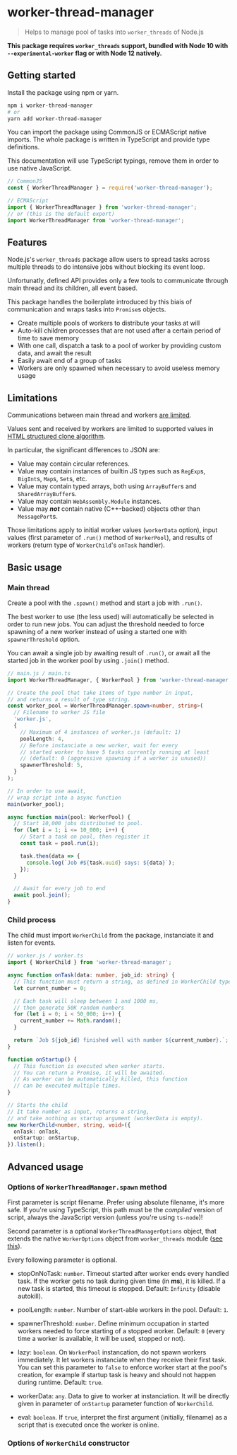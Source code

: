 # worker-thread-manager

> Helps to manage pool of tasks into `worker_threads` of Node.js

**This package requires `worker_threads` support, bundled with Node 10 with `--experimental-worker` flag or with Node 12 natively.**

## Getting started

Install the package using npm or yarn.

```bash
npm i worker-thread-manager
# or
yarn add worker-thread-manager
```

You can import the package using CommonJS or ECMAScript native imports.
The whole package is written in TypeScript and provide type definitions.

This documentation will use TypeScript typings, remove them in order to use native JavaScript.

```ts
// CommonJS
const { WorkerThreadManager } = require('worker-thread-manager');

// ECMAScript
import { WorkerThreadManager } from 'worker-thread-manager';
// or (this is the default export)
import WorkerThreadManager from 'worker-thread-manager';
```

## Features

Node.js's `worker_threads` package allow users to spread tasks across multiple threads 
to do intensive jobs without blocking its event loop.

Unfortunatly, defined API provides only a few tools to communicate through main thread and its children, all event based.

This package handles the boilerplate introduced by this biais of communication and wraps tasks into `Promise`s objects.

- Create multiple pools of workers to distribute your tasks at will
- Auto-kill children processes that are not used after a certain period of time to save memory
- With one call, dispatch a task to a pool of worker by providing custom data, and await the result
- Easily await end of a group of tasks
- Workers are only spawned when necessary to avoid useless memory usage

## Limitations

Communications between main thread and workers [are limited](https://nodejs.org/api/worker_threads.html#worker_threads_port_postmessage_value_transferlist).

Values sent and received by workers are limited to supported values in [HTML structured clone algorithm](https://developer.mozilla.org/en-US/docs/Web/API/Web_Workers_API/Structured_clone_algorithm).

In particular, the significant differences to JSON are:

- Value may contain circular references.
- Value may contain instances of builtin JS types such as `RegExp`s, `BigInt`s, `Map`s, `Set`s, etc.
- Value may contain typed arrays, both using `ArrayBuffer`s and `SharedArrayBuffer`s.
- Value may contain `WebAssembly.Module` instances.
- Value may ***not*** contain native (C++-backed) objects other than `MessagePort`s.

Those limitations apply to initial worker values (`workerData` option), 
input values (first parameter of `.run()` method of `WorkerPool`),
and results of workers (return type of `WorkerChild`'s `onTask` handler).

## Basic usage

### Main thread

Create a pool with the `.spawn()` method and start a job with `.run()`.

The best worker to use (the less used) will automatically be selected in order to run new jobs. You can adjust the threshold needed to force spawning of a new worker instead of using a started one with `spawnerThreshold` option. 

You can await a single job by awaiting result of `.run()`, or await all the started job in the worker pool by using `.join()` method.

```ts
// main.js / main.ts
import WorkerThreadManager, { WorkerPool } from 'worker-thread-manager';

// Create the pool that take items of type number in input,
// and returns a result of type string.
const worker_pool = WorkerThreadManager.spawn<number, string>(
  // Filename to worker JS file
  'worker.js',
  {
    // Maximum of 4 instances of worker.js (default: 1)
    poolLength: 4,
    // Before instanciate a new worker, wait for every
    // started worker to have 5 tasks currently running at least
    // (default: 0 (aggressive spawning if a worker is unused))
    spawnerThreshold: 5,
  }
);

// In order to use await, 
// wrap script into a async function
main(worker_pool);

async function main(pool: WorkerPool) {
  // Start 10,000 jobs distributed to pool.
  for (let i = 1; i <= 10_000; i++) {
    // Start a task on pool, then register it
    const task = pool.run(i);

    task.then(data => {
      console.log(`Job #${task.uuid} says: ${data}`);
    });
  }

  // Await for every job to end
  await pool.join();
}
```

### Child process

The child must import `WorkerChild` from the package, instanciate it and listen for events.

```ts
// worker.js / worker.ts
import { WorkerChild } from 'worker-thread-manager';

async function onTask(data: number, job_id: string) {
  // This function must return a string, as defined in WorkerChild types.
  let current_number = 0;

  // Each task will sleep between 1 and 1000 ms, 
  // then generate 50K random numbers
  for (let i = 0; i < 50_000; i++) {
    current_number += Math.random();
  }

  return `Job ${job_id} finished well with number ${current_number}.`;
}

function onStartup() {
  // This function is executed when worker starts.
  // You can return a Promise, it will be awaited.
  // As worker can be automatically killed, this function 
  // can be executed multiple times.
}

// Starts the child
// It take number as input, returns a string,
// and take nothing as startup argument (workerData is empty).
new WorkerChild<number, string, void>({
  onTask: onTask,
  onStartup: onStartup,
}).listen();
```

## Advanced usage

### Options of `WorkerThreadManager.spawn` method

First parameter is script filename. Prefer using absolute filename, it's more safe. If you're using TypeScript, this path must be the *compiled* version of script, always the JavaScript version (unless you're using `ts-node`)!

Second parameter is a optional `WorkerThreadManagerOptions` object, that extends the native `WorkerOptions` object from `worker_threads` module ([see this](https://nodejs.org/api/worker_threads.html#worker_threads_new_worker_filename_options)).

Every following parameter is optional.

- stopOnNoTask: `number`. Timeout started after worker ends every handled task.
  If the worker gets no task during given time (in **ms**), it is killed.
  If a new task is started, this timeout is stopped. 
  Default: `Infinity` (disable autokill).

- poolLength: `number`. Number of start-able workers in the pool. Default: `1`.

- spawnerThreshold: `number`. Define minimum occupation in started workers needed to force starting of a stopped worker. Default: `0` (every time a worker is available, it will be used, stopped or not).

- lazy: `boolean`. On `WorkerPool` instancation, do not spawn workers immediately. It let workers instanciate when they receive their first task. You can set this parameter to `false` to enforce worker start at the pool's creation, for example if startup task is heavy and should not happen during runtime. Default: `true`.

- workerData: `any`. Data to give to worker at instanciation. It will be directly given in parameter of `onStartup` parameter function of `WorkerChild`.

- eval: `boolean`. If `true`, interpret the first argument (initially, filename) as a script that is executed once the worker is online.

### Options of `WorkerChild` constructor


